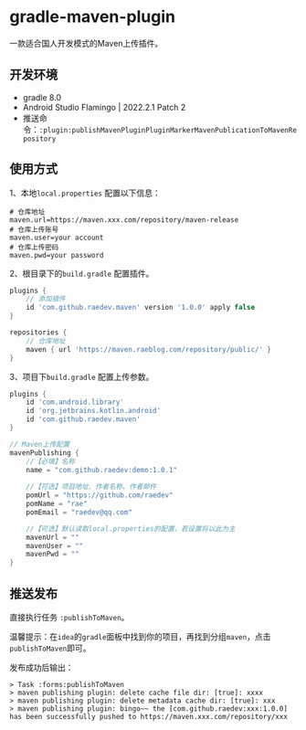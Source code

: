# gradle-maven-plugin

一款适合国人开发模式的Maven上传插件。

## 开发环境

- gradle 8.0
- Android Studio Flamingo | 2022.2.1 Patch 2
- 推送命令：`:plugin:publishMavenPluginPluginMarkerMavenPublicationToMavenRepository`

## 使用方式

1、本地`local.properties` 配置以下信息：

```properties
# 仓库地址
maven.url=https://maven.xxx.com/repository/maven-release
# 仓库上传账号
maven.user=your account
# 仓库上传密码
maven.pwd=your password
```

2、根目录下的`build.gradle` 配置插件。

```groovy
plugins {
    // 添加插件
    id 'com.github.raedev.maven' version '1.0.0' apply false
}

repositories {
    // 仓库地址
    maven { url 'https://maven.raeblog.com/repository/public/' }
}
```

3、项目下`build.gradle` 配置上传参数。

```groovy
plugins {
    id 'com.android.library'
    id 'org.jetbrains.kotlin.android'
    id 'com.github.raedev.maven'
}

// Maven上传配置
mavenPublishing {
    //【必填】名称
    name = "com.github.raedev:demo:1.0.1"
    
    //【可选】项目地址、作者名称、作者邮件
    pomUrl = "https://github.com/raedev"
    pomName = "rae"
    pomEmail = "raedev@qq.com"

    //【可选】默认读取local.properties的配置，若设置将以此为主
    mavenUrl = ""
    mavenUser = ""
    mavenPwd = ""
}
```

## 推送发布

直接执行任务 `:publishToMaven`。

温馨提示：在`idea`的`gradle`面板中找到你的项目，再找到分组`maven`，点击`publishToMaven`即可。

发布成功后输出：

```text
> Task :forms:publishToMaven
> maven publishing plugin: delete cache file dir: [true]: xxxx
> maven publishing plugin: delete metadata cache dir: [true]: xxx
> maven publishing plugin: bingo~~ the [com.github.raedev:xxx:1.0.0] has been successfully pushed to https://maven.xxx.com/repository/xxx
```
